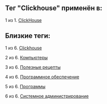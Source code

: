 ## Тег "Clickhouse" применён в:

1 из 1. [ClickHouse](../Компьютеры%20и%20софт/Программы/Clickhouse.md)

## Близкие теги:

1 из 6. [Clickhouse](./Clickhouse.md)

2 из 6. [Компьютеры](./Компьютеры.md)

3 из 6. [Полезные рецепты](./Полезные%20рецепты.md)

4 из 6. [Программное обеспечение](./Программное%20обеспечение.md)

5 из 6. [Программы](./Программы.md)

6 из 6. [Системное администрирование](./Системное%20администрирование.md)

